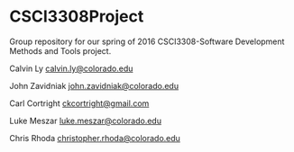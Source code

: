 # CSCI3308Project
Group repository for our spring of 2016 CSCI3308-Software Development Methods and Tools project. 

Calvin Ly
calvin.ly@colorado.edu

John Zavidniak
john.zavidniak@colorado.edu

Carl Cortright
ckcortright@gmail.com

Luke Meszar
luke.meszar@colorado.edu

Chris Rhoda
christopher.rhoda@colorado.edu
